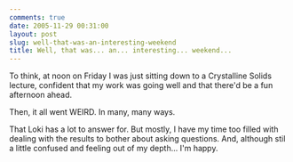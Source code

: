 ```yaml
---
comments: true
date: 2005-11-29 00:31:00
layout: post
slug: well-that-was-an-interesting-weekend
title: Well, that was... an... interesting... weekend...
---
```


To think, at noon on Friday I was just sitting down to a Crystalline Solids lecture, confident that my work was going well and that there'd be a fun afternoon ahead.  

Then, it all went WEIRD.  In many, many ways.  

That Loki has a lot to answer for.  But mostly, I have my time too filled with dealing with the results to bother about asking questions.  And, although stil a little confused and feeling out of my depth...  I'm happy.
